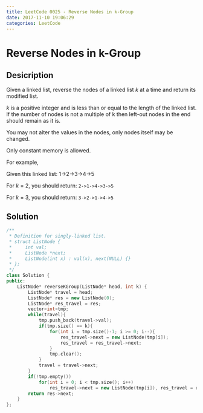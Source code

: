 ```yaml
---
title: LeetCode 0025 - Reverse Nodes in k-Group
date: 2017-11-10 19:06:29
categories: LeetCode
---
```

# Reverse Nodes in k-Group #

<!--more-->

## Desicription ##

Given a linked list, reverse the nodes of a linked list *k* at a time and return its modified list.

*k* is a positive integer and is less than or equal to the length of the linked list. If the number of nodes is not a multiple of k then left-out nodes in the end should remain as it is.

You may not alter the values in the nodes, only nodes itself may be changed.

Only constant memory is allowed.

For example,

Given this linked list: 1->2->3->4->5

For *k* = 2, you should return: `2->1->4->3->5`

For *k* = 3, you should return: `3->2->1->4->5`

## Solution ##

```cpp
/**
 * Definition for singly-linked list.
 * struct ListNode {
 *     int val;
 *     ListNode *next;
 *     ListNode(int x) : val(x), next(NULL) {}
 * };
 */
class Solution {
public:
    ListNode* reverseKGroup(ListNode* head, int k) {
        ListNode* travel = head;
        ListNode* res = new ListNode(0);
        ListNode* res_travel = res;
        vector<int>tmp;
        while(travel){
            tmp.push_back(travel->val);
            if(tmp.size() == k){
                for(int i = tmp.size()-1; i >= 0; i--){
                    res_travel->next = new ListNode(tmp[i]);
                    res_travel = res_travel->next;
                }
                tmp.clear();
            }
            travel = travel->next;
        }
        if(!tmp.empty())
            for(int i = 0; i < tmp.size(); i++)
                res_travel->next = new ListNode(tmp[i]), res_travel = res_travel->next;
        return res->next;
    }
};
```